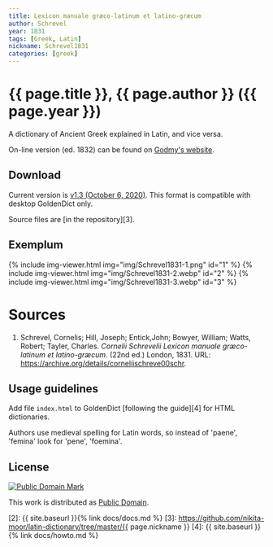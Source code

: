 ```yaml
---
title: Lexicon manuale græco-latinum et latino-græcum
author: Schrevel
year: 1831
tags: [Greek, Latin]
nickname: Schrevel1831
categories: [greek]
---
```

# {{ page.title }}, {{ page.author }} ({{ page.year }})

A dictionary of Ancient Greek explained in Latin, and vice versa. 

On-line version (ed. 1832) can be found on [Godmy's website](http://www.lexica.linguax.com/).


## Download

Current version is [v1.3 (October 6, 2020)][1]. This format is compatible with desktop GoldenDict only.

Source files are [in the repository][3].


## Exemplum

{% include img-viewer.html img="img/Schrevel1831-1.png" id="1" %}
{% include img-viewer.html img="img/Schrevel1831-2.webp" id="2" %}
{% include img-viewer.html img="img/Schrevel1831-3.webp" id="3" %}


# Sources

1. Schrevel, Cornelis; Hill, Joseph; Entick,John; Bowyer, William; Watts, Robert; Tayler, Charles. _Cornelii Schrevelii Lexicon manuale græco-latinum et latino-græcum._ (22nd ed.) London, 1831. URL: <https://archive.org/details/corneliischreve00schr>.


## Usage guidelines

Add file `index.html` to GoldenDict [following the guide][4] for HTML dictionaries.

Authors use medieval spelling for Latin words, so instead of 'paene', 'femina' look for 'pene', 'foemina'.


## License

<a rel="license" href="http://creativecommons.org/publicdomain/mark/1.0/">
<img src="https://licensebuttons.net/p/mark/1.0/88x31.png"
     style="border-style: none;" alt="Public Domain Mark" />
</a>

This work is distributed as <a rel="license" href="http://creativecommons.org/publicdomain/mark/1.0/">Public Domain</a>.


[1]: https://github.com/nikita-moor/latin-dictionary/releases/tag/2020-10-06
[2]: {{ site.baseurl }}{% link docs/docs.md %}
[3]: https://github.com/nikita-moor/latin-dictionary/tree/master/{{ page.nickname }}
[4]: {{ site.baseurl }}{% link docs/howto.md %}
